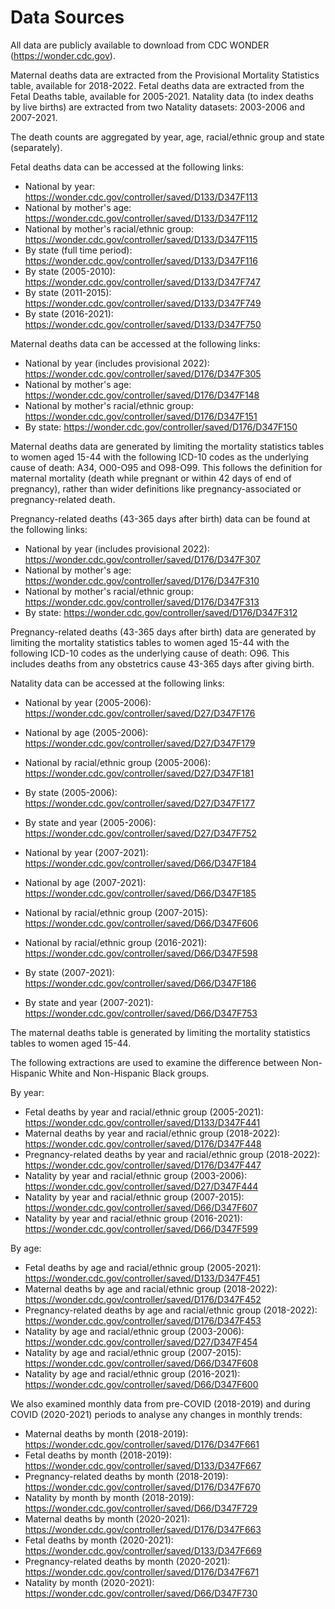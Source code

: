 # Data Sources

All data are publicly available to download from CDC WONDER (https://wonder.cdc.gov). 

Maternal deaths data are extracted from the Provisional Mortality Statistics table, available for 2018-2022. Fetal deaths data are extracted from the Fetal Deaths table, available for 2005-2021. Natality data (to index deaths by live births) are extracted from two Natality datasets: 2003-2006 and 2007-2021. 

The death counts are aggregated by year, age, racial/ethnic group and state (separately).

Fetal deaths data can be accessed at the following links:
- National by year: https://wonder.cdc.gov/controller/saved/D133/D347F113
- National by mother's age: https://wonder.cdc.gov/controller/saved/D133/D347F112
- National by mother's racial/ethnic group: https://wonder.cdc.gov/controller/saved/D133/D347F115
- By state (full time period): https://wonder.cdc.gov/controller/saved/D133/D347F116
- By state (2005-2010): https://wonder.cdc.gov/controller/saved/D133/D347F747
- By state (2011-2015): https://wonder.cdc.gov/controller/saved/D133/D347F749 
- By state (2016-2021): https://wonder.cdc.gov/controller/saved/D133/D347F750

Maternal deaths data can be accessed at the following links:
- National by year (includes provisional 2022): https://wonder.cdc.gov/controller/saved/D176/D347F305
- National by mother's age: https://wonder.cdc.gov/controller/saved/D176/D347F148
- National by mother's racial/ethnic group: https://wonder.cdc.gov/controller/saved/D176/D347F151
- By state: https://wonder.cdc.gov/controller/saved/D176/D347F150

Maternal deaths data are generated by limiting the mortality statistics tables to women aged 15-44 with the following ICD-10 codes as the underlying cause of death: A34, O00-O95 and O98-O99. This follows the definition for maternal mortality (death while pregnant or within 42 days of end of pregnancy), rather than wider definitions like pregnancy-associated or pregnancy-related death.

Pregnancy-related deaths (43-365 days after birth) data can be found at the following links: 
- National by year (includes provisional 2022): https://wonder.cdc.gov/controller/saved/D176/D347F307
- National by mother's age: https://wonder.cdc.gov/controller/saved/D176/D347F310
- National by mother's racial/ethnic group: https://wonder.cdc.gov/controller/saved/D176/D347F313
- By state: https://wonder.cdc.gov/controller/saved/D176/D347F312

Pregnancy-related deaths (43-365 days after birth) data are generated by limiting the mortality statistics tables to women aged 15-44 with the following ICD-10 codes as the underlying cause of death: O96. This includes deaths from any obstetrics cause 43-365 days after giving birth. 

Natality data can be accessed at the following links: 
- National by year (2005-2006): https://wonder.cdc.gov/controller/saved/D27/D347F176
- National by age (2005-2006): https://wonder.cdc.gov/controller/saved/D27/D347F179
- National by racial/ethnic group (2005-2006): https://wonder.cdc.gov/controller/saved/D27/D347F181
- By state (2005-2006): https://wonder.cdc.gov/controller/saved/D27/D347F177
- By state and year (2005-2006): https://wonder.cdc.gov/controller/saved/D27/D347F752

- National by year (2007-2021): https://wonder.cdc.gov/controller/saved/D66/D347F184
- National by age (2007-2021): https://wonder.cdc.gov/controller/saved/D66/D347F185
- National by racial/ethnic group (2007-2015):
https://wonder.cdc.gov/controller/saved/D66/D347F606
- National by racial/ethnic group (2016-2021): https://wonder.cdc.gov/controller/saved/D66/D347F598
- By state (2007-2021): https://wonder.cdc.gov/controller/saved/D66/D347F186
- By state and year (2007-2021): https://wonder.cdc.gov/controller/saved/D66/D347F753

The maternal deaths table is generated by limiting the mortality statistics tables to women aged 15-44. 

The following extractions are used to examine the difference between Non-Hispanic White and Non-Hispanic Black groups.

By year: 
- Fetal deaths by year and racial/ethnic group (2005-2021): https://wonder.cdc.gov/controller/saved/D133/D347F441
- Maternal deaths by year and racial/ethnic group (2018-2022): https://wonder.cdc.gov/controller/saved/D176/D347F448
- Pregnancy-related deaths by year and racial/ethnic group (2018-2022): https://wonder.cdc.gov/controller/saved/D176/D347F447
- Natality by year and racial/ethnic group (2003-2006): https://wonder.cdc.gov/controller/saved/D27/D347F444
- Natality by year and racial/ethnic group (2007-2015):
https://wonder.cdc.gov/controller/saved/D66/D347F607
- Natality by year and racial/ethnic group (2016-2021): https://wonder.cdc.gov/controller/saved/D66/D347F599

By age: 
- Fetal deaths by age and racial/ethnic group (2005-2021): https://wonder.cdc.gov/controller/saved/D133/D347F451
- Maternal deaths by age and racial/ethnic group (2018-2022): https://wonder.cdc.gov/controller/saved/D176/D347F452
- Pregnancy-related deaths by age and racial/ethnic group (2018-2022): https://wonder.cdc.gov/controller/saved/D176/D347F453
- Natality by age and racial/ethnic group (2003-2006): https://wonder.cdc.gov/controller/saved/D27/D347F454
- Natality by age and racial/ethnic group (2007-2015): 
https://wonder.cdc.gov/controller/saved/D66/D347F608
- Natality by age and racial/ethnic group (2016-2021): https://wonder.cdc.gov/controller/saved/D66/D347F600

We also examined monthly data from pre-COVID (2018-2019) and during COVID (2020-2021) periods to analyse any changes in monthly trends: 
- Maternal deaths by month (2018-2019): https://wonder.cdc.gov/controller/saved/D176/D347F661
- Fetal deaths by month (2018-2019): https://wonder.cdc.gov/controller/saved/D133/D347F667
- Pregnancy-related deaths by month (2018-2019): https://wonder.cdc.gov/controller/saved/D176/D347F670
- Natality by month by month (2018-2019): https://wonder.cdc.gov/controller/saved/D66/D347F729
- Maternal deaths by month (2020-2021): https://wonder.cdc.gov/controller/saved/D176/D347F663
- Fetal deaths by month (2020-2021): https://wonder.cdc.gov/controller/saved/D133/D347F669
- Pregnancy-related deaths by month (2020-2021): https://wonder.cdc.gov/controller/saved/D176/D347F671
- Natality by month (2020-2021): https://wonder.cdc.gov/controller/saved/D66/D347F730
